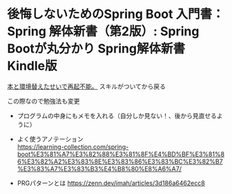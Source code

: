 # 後悔しないためのSpring Boot 入門書：Spring 解体新書（第2版）: Spring Bootが丸分かり Spring解体新書 Kindle版

[本と環境替えたせいで再起不能。](https://github.com/miyawaki0225/interruption-of-the-work-springbootsample)
スキルがついてから戻る

この際なので勉強法も変更
- プログラムの中身にもメモを入れる（自分しか見ない！、後から見直せるように）


- よく使うアノテーション  
https://learning-collection.com/spring-boot%E3%81%A7%E3%82%88%E3%81%8F%E4%BD%BF%E3%81%86%E3%82%A2%E3%83%8E%E3%83%86%E3%83%BC%E3%82%B7%E3%83%A7%E3%83%B3%E4%B8%80%E8%A6%A7/

- PRGパターンとは
https://zenn.dev/imah/articles/3d186a6462ecc8